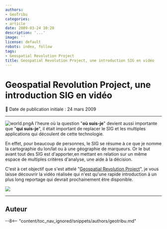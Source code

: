 ```yaml
---
authors:
- GeoTribu
categories:
- article
date: 2009-03-24 10:20
description: '...'
image: ''
license: default
robots: index, follow
tags:
- Geospatial Revolution Project
title: Geospatial Revolution Project, une introduction SIG en vidéo
---
```


# Geospatial Revolution Project, une introduction SIG en vidéo


:calendar: Date de publication initiale : 24 mars 2009


----

![world.png](/sites/default/files/Tuto/img/Blog/world.png)A l'heure où la question "**où suis-je**" devient aussi importante que "**qui suis-je**", il était important de replacer le SIG et les multiples applications qui découlent de cette technologie.


En effet, pour beaucoup de personnes, le SIG se résume à ce que je nomme la cartographie du lon/lat ou à une géographie de marqueurs. Or le but avant tout des SIG est d'apporter,en mettant en relation sur un même espace de multiples critères d'analyse, une aide à la décision.


C'est à cet objectif que s'est attelé "[Geospatial Revolution Project](http://geospatialrevolution.psu.edu/index.html)", je vous laisse découvrir la vidéo réalisée qui n'est qu'une rapide introduction à un plus long reportage qui devrait prochainement être disponible.


![](http://geospatialrevolution.psu.edu/assets/images/asprs.png)




----

## Auteur

--8<-- "content/toc_nav_ignored/snippets/authors/geotribu.md"
